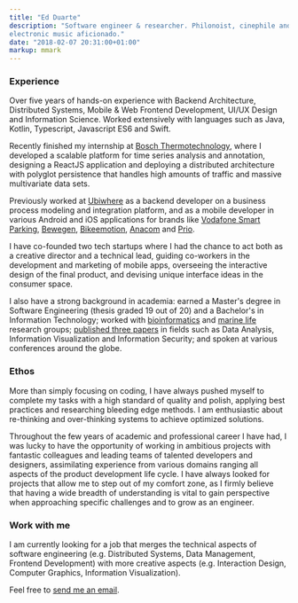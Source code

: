 ```yaml
---
title: "Ed Duarte"
description: "Software engineer & researcher. Philonoist, cinephile and
electronic music aficionado."
date: "2018-02-07 20:31:00+01:00"
markup: mmark
---
```


### Experience

Over five years of hands-on experience with Backend Architecture, Distributed
Systems, Mobile & Web Frontend Development, UI/UX Design and Information
Science. Worked extensively with languages such as Java, Kotlin, Typescript,
Javascript ES6 and Swift.

Recently finished my internship at [Bosch
Thermotechnology](https://www.bosch.pt/en/our-company/bosch-in-portugal/),
where I developed a scalable platform for time series analysis and annotation,
designing a ReactJS application and deploying a distributed architecture with
polyglot persistence that handles high amounts of traffic and massive
multivariate data sets.

Previously worked at [Ubiwhere](http://www.ubiwhere.com/en/) as a backend
developer on a business process modeling and integration platform, and as a
mobile developer in various Android and iOS applications for brands like
[Vodafone Smart Parking](https://parking.vodafone.citibrain.com/),
[Bewegen](https://www.bewegen.pt/about/app/),
[Bikeemotion](http://www.bikeemotion.com/), [Anacom](http://www.netmede.pt/app)
and [Prio](https://app.prioenergy.com/).

I have co-founded two tech startups where I had the chance to act both as a
creative director and a technical lead, guiding co-workers in the development
and marketing of mobile apps, overseeing the interactive design of the final
product, and devising unique interface ideas in the consumer space.

I also have a strong background in academia: earned a Master's degree in
Software Engineering (thesis graded 19 out of 20) and a Bachelor's in
Information Technology; worked with
[bioinformatics](http://bioinformatics.ua.pt/) and [marine
life](http://www.oceano21.org/info.asp?id=46&idpai=3&LN=EN) research groups;
[published three papers](/papers/) in fields such as Data Analysis, Information
Visualization and Information Security; and spoken at various conferences
around the globe.


### Ethos

More than simply focusing on coding, I have always pushed myself to complete my
tasks with a high standard of quality and polish, applying best practices and
researching bleeding edge methods. I am enthusiastic about re-thinking and
over-thinking systems to achieve optimized solutions.

Throughout the few years of academic and professional career I have had, I was
lucky to have the opportunity of working in ambitious projects with fantastic
colleagues and leading teams of talented developers and designers, assimilating
experience from various domains ranging all aspects of the product development
life cycle. I have always looked for projects that allow me to step out of my
comfort zone, as I firmly believe that having a wide breadth of understanding
is vital to gain perspective when approaching specific challenges and to grow
as an engineer.


### Work with me

I am currently looking for a job that merges the technical aspects of software
engineering (e.g. Distributed Systems, Data Management, Frontend Development)
with more creative aspects (e.g. Interaction Design, Computer Graphics,
Information Visualization).

Feel free to [send me an email](mailto:hi@edduarte.com).

